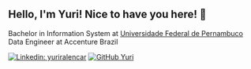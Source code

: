   ## Hello, I'm Yuri! Nice to have you here! :star_struck:
  
  Bachelor in Information System at <a href=“https://www.ufpe.br“>Universidade Federal de Pernambuco </a>
  Data Engineer at Accenture Brazil 

[![Linkedin: yuriralencar](https://img.shields.io/badge/-thaianebraga-blue?style=flat-square&logo=Linkedin&logoColor=white&link=https://www.linkedin.com/in/yuriralencar/)](https://www.linkedin.com/in/yuriralencar/)
[![GitHub Yuri](https://img.shields.io/github/followers/thaiane?label=follow&style=social)](https://github.com/yuriralopes)

<!--
**yuriralopes/yuriralopes** is a ✨ _special_ ✨ repository because its `README.md` (this file) appears on your GitHub profile.

Here are some ideas to get you started:

- 🔭 I’m currently working on ...
- 🌱 I’m currently learning ...
- 👯 I’m looking to collaborate on ...
- 🤔 I’m looking for help with ...
- 💬 Ask me about ...
- 📫 How to reach me: ...
- 😄 Pronouns: ...
- ⚡ Fun fact: ...
-->
